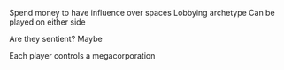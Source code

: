 Spend money to have influence over spaces
Lobbying archetype
Can be played on either side

Are they sentient? Maybe

Each player controls a megacorporation


